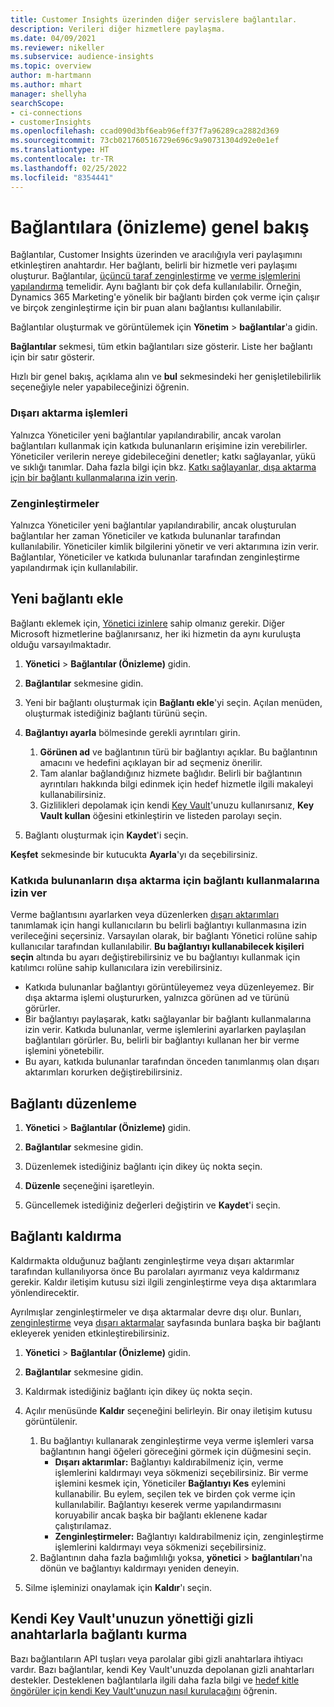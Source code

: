 ```yaml
---
title: Customer Insights üzerinden diğer servislere bağlantılar.
description: Verileri diğer hizmetlere paylaşma.
ms.date: 04/09/2021
ms.reviewer: nikeller
ms.subservice: audience-insights
ms.topic: overview
author: m-hartmann
ms.author: mhart
manager: shellyha
searchScope:
- ci-connections
- customerInsights
ms.openlocfilehash: ccad090d3bf6eab96eff37f7a96289ca2882d369
ms.sourcegitcommit: 73cb021760516729e696c9a90731304d92e0e1ef
ms.translationtype: HT
ms.contentlocale: tr-TR
ms.lasthandoff: 02/25/2022
ms.locfileid: "8354441"
---
```

# <a name="connections-preview-overview"></a>Bağlantılara (önizleme) genel bakış

Bağlantılar, Customer Insights üzerinden ve aracılığıyla veri paylaşımını etkinleştiren anahtardır. Her bağlantı, belirli bir hizmetle veri paylaşımı oluşturur. Bağlantılar, [üçüncü taraf zenginleştirme](enrichment-hub.md) ve [verme işlemlerini yapılandırma](export-destinations.md) temelidir. Aynı bağlantı bir çok defa kullanılabilir. Örneğin, Dynamics 365 Marketing'e yönelik bir bağlantı birden çok verme için çalışır ve birçok zenginleştirme için bir puan alanı bağlantısı kullanılabilir.

Bağlantılar oluşturmak ve görüntülemek için **Yönetim** > **bağlantılar**'a gidin.

**Bağlantılar** sekmesi, tüm etkin bağlantıları size gösterir. Liste her bağlantı için bir satır gösterir. 

Hızlı bir genel bakış, açıklama alın ve **bul** sekmesindeki her genişletilebilirlik seçeneğiyle neler yapabileceğinizi öğrenin.

### <a name="exports"></a>Dışarı aktarma işlemleri

Yalnızca Yöneticiler yeni bağlantılar yapılandırabilir, ancak varolan bağlantıları kullanmak için katkıda bulunanların erişimine izin verebilirler. Yöneticiler verilerin nereye gidebileceğini denetler; katkı sağlayanlar, yükü ve sıklığı tanımlar. Daha fazla bilgi için bkz. [Katkı sağlayanlar, dışa aktarma için bir bağlantı kullanmalarına izin verin](#allow-contributors-to-use-a-connection-for-exports).

### <a name="enrichments"></a>Zenginleştirmeler

Yalnızca Yöneticiler yeni bağlantılar yapılandırabilir, ancak oluşturulan bağlantılar her zaman Yöneticiler ve katkıda bulunanlar tarafından kullanılabilir. Yöneticiler kimlik bilgilerini yönetir ve veri aktarımına izin verir. Bağlantılar, Yöneticiler ve katkıda bulunanlar tarafından zenginleştirme yapılandırmak için kullanılabilir.

## <a name="add-a-new-connection"></a>Yeni bağlantı ekle

Bağlantı eklemek için, [Yönetici izinlere](permissions.md) sahip olmanız gerekir. Diğer Microsoft hizmetlerine bağlanırsanız, her iki hizmetin da aynı kuruluşta olduğu varsayılmaktadır.

1. **Yönetici** > **Bağlantılar (Önizleme)** gidin.

1. **Bağlantılar** sekmesine gidin.

1. Yeni bir bağlantı oluşturmak için **Bağlantı ekle**'yi seçin. Açılan menüden, oluşturmak istediğiniz bağlantı türünü seçin.

1. **Bağlantıyı ayarla** bölmesinde gerekli ayrıntıları girin. 
   1. **Görünen ad** ve bağlantının türü bir bağlantıyı açıklar. Bu bağlantının amacını ve hedefini açıklayan bir ad seçmeniz önerilir.
   1. Tam alanlar bağlandığınız hizmete bağlıdır. Belirli bir bağlantının ayrıntıları hakkında bilgi edinmek için hedef hizmetle ilgili makaleyi kullanabilirsiniz.
   1. Gizlilikleri depolamak için kendi [Key Vault](use-azure-key-vault.md)'unuzu kullanırsanız, **Key Vault kullan** öğesini etkinleştirin ve listeden parolayı seçin.

1. Bağlantı oluşturmak için **Kaydet**'i seçin.

**Keşfet** sekmesinde bir kutucukta **Ayarla**'yı da seçebilirsiniz.

### <a name="allow-contributors-to-use-a-connection-for-exports"></a>Katkıda bulunanların dışa aktarma için bağlantı kullanmalarına izin ver

Verme bağlantısını ayarlarken veya düzenlerken [dışarı aktarımları](export-destinations.md) tanımlamak için hangi kullanıcıların bu belirli bağlantıyı kullanmasına izin verileceğini seçersiniz. Varsayılan olarak, bir bağlantı Yönetici rolüne sahip kullanıcılar tarafından kullanılabilir. **Bu bağlantıyı kullanabilecek kişileri seçin** altında bu ayarı değiştirebilirsiniz ve bu bağlantıyı kullanmak için katılımcı rolüne sahip kullanıcılara izin verebilirsiniz.

- Katkıda bulunanlar bağlantıyı görüntüleyemez veya düzenleyemez. Bir dışa aktarma işlemi oluştururken, yalnızca görünen ad ve türünü görürler.
- Bir bağlantıyı paylaşarak, katkı sağlayanlar bir bağlantı kullanmalarına izin verir. Katkıda bulunanlar, verme işlemlerini ayarlarken paylaşılan bağlantıları görürler. Bu, belirli bir bağlantıyı kullanan her bir verme işlemini yönetebilir.
- Bu ayarı, katkıda bulunanlar tarafından önceden tanımlanmış olan dışarı aktarımları korurken değiştirebilirsiniz.

## <a name="edit-a-connection"></a>Bağlantı düzenleme

1. **Yönetici** > **Bağlantılar (Önizleme)** gidin.

1. **Bağlantılar** sekmesine gidin.

1. Düzenlemek istediğiniz bağlantı için dikey üç nokta seçin.

1. **Düzenle** seçeneğini işaretleyin.

1. Güncellemek istediğiniz değerleri değiştirin ve **Kaydet**'i seçin.

## <a name="remove-a-connection"></a>Bağlantı kaldırma

Kaldırmakta olduğunuz bağlantı zenginleştirme veya dışarı aktarımlar tarafından kullanılıyorsa önce Bu parolaları ayırmanız veya kaldırmanız gerekir. Kaldır iletişim kutusu sizi ilgili zenginleştirme veya dışa aktarımlara yönlendirecektir. 

Ayrılmışlar zenginleştirmeler ve dışa aktarmalar devre dışı olur. Bunları, [zenginleştirme](enrichment-hub.md) veya [dışarı aktarmalar](export-destinations.md) sayfasında bunlara başka bir bağlantı ekleyerek yeniden etkinleştirebilirsiniz.

1. **Yönetici** > **Bağlantılar (Önizleme)** gidin.

1. **Bağlantılar** sekmesine gidin.

1. Kaldırmak istediğiniz bağlantı için dikey üç nokta seçin.

1. Açılır menüsünde **Kaldır** seçeneğini belirleyin. Bir onay iletişim kutusu görüntülenir.

   1. Bu bağlantıyı kullanarak zenginleştirme veya verme işlemleri varsa bağlantının hangi öğeleri göreceğini görmek için düğmesini seçin.
      - **Dışarı aktarımlar:** Bağlantıyı kaldırabilmeniz için, verme işlemlerini kaldırmayı veya sökmenizi seçebilirsiniz. Bir verme işlemini kesmek için, Yöneticiler **Bağlantıyı Kes** eylemini kullanabilir. Bu eylem, seçilen tek ve birden çok verme için kullanılabilir. Bağlantıyı keserek verme yapılandırmasını koruyabilir ancak başka bir bağlantı eklenene kadar çalıştırılamaz.
      - **Zenginleştirmeler:** Bağlantıyı kaldırabilmeniz için, zenginleştirme işlemlerini kaldırmayı veya sökmenizi seçebilirsiniz. 
   1. Bağlantının daha fazla bağımlılığı yoksa, **yönetici** > **bağlantıları**'na dönün ve bağlantıyı kaldırmayı yeniden deneyin.

1. Silme işleminizi onaylamak için **Kaldır**'ı seçin.

## <a name="set-up-connections-with-secrets-managed-by-your-own-key-vault"></a>Kendi Key Vault'unuzun yönettiği gizli anahtarlarla bağlantı kurma

Bazı bağlantıların API tuşları veya parolalar gibi gizli anahtarlara ihtiyacı vardır. Bazı bağlantılar, kendi Key Vault'unuzda depolanan gizli anahtarları destekler. Desteklenen bağlantılarla ilgili daha fazla bilgi ve [hedef kitle öngörüler için kendi Key Vault'unuzun nasıl kurulacağını](use-azure-key-vault.md) öğrenin.
